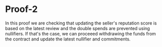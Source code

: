 # Proof-2

In this proof we are checking that updating the seller's reputation score is based on the latest review and the double spends are prevented using nullifiers. If that's the case, we can proceeed withdrawing the funds from the contract and update the latest nullifier and commitments.

